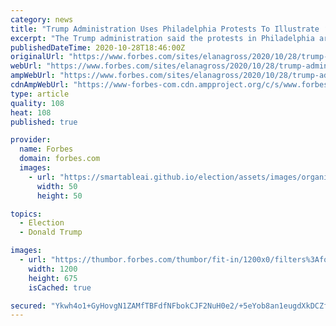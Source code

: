 ```yaml
---
category: news
title: "Trump Administration Uses Philadelphia Protests To Illustrate ‘Liberal Democrats’ War Against The Police’"
excerpt: "The Trump administration said the protests in Philadelphia are “the most recent consequence of the Liberal Democrats’ war against the police.” The administration said all incidents of lethal force must be investigated,"
publishedDateTime: 2020-10-28T18:46:00Z
originalUrl: "https://www.forbes.com/sites/elanagross/2020/10/28/trump-administration-uses-philadelphia-protests-to-illustrate-liberal-democrats-war-against-the-police/"
webUrl: "https://www.forbes.com/sites/elanagross/2020/10/28/trump-administration-uses-philadelphia-protests-to-illustrate-liberal-democrats-war-against-the-police/"
ampWebUrl: "https://www.forbes.com/sites/elanagross/2020/10/28/trump-administration-uses-philadelphia-protests-to-illustrate-liberal-democrats-war-against-the-police/amp/"
cdnAmpWebUrl: "https://www-forbes-com.cdn.ampproject.org/c/s/www.forbes.com/sites/elanagross/2020/10/28/trump-administration-uses-philadelphia-protests-to-illustrate-liberal-democrats-war-against-the-police/amp/"
type: article
quality: 108
heat: 108
published: true

provider:
  name: Forbes
  domain: forbes.com
  images:
    - url: "https://smartableai.github.io/election/assets/images/organizations/forbes.com-50x50.jpg"
      width: 50
      height: 50

topics:
  - Election
  - Donald Trump

images:
  - url: "https://thumbor.forbes.com/thumbor/fit-in/1200x0/filters%3Aformat%28jpg%29/https%3A%2F%2Fspecials-images.forbesimg.com%2Fimageserve%2F5f99b9b73e35a3c43d4b6a93%2F0x0.jpg%3FcropX1%3D0%26cropX2%3D4500%26cropY1%3D35%26cropY2%3D2566"
    width: 1200
    height: 675
    isCached: true

secured: "Ykwh4o1+GyHovgN1ZAMfTBFdfNFbokCJF2NuH0e2/+5eYob8an1eugdXkDCZfh8ZE8e1GBNW0mCSDpKNsVOrbLADftyNaNCAMRQcw959MFWjybnfNkyBrGxB4SEP6AytzywL5cWrpbQKOoEXVB4vEASO2I+3sYDUp/0Ihu7XFoBpuHMCFZT3NxBQOwGVNbOdCG5puMbSP5LjHs5IeGKHGJ/Eso/KkKhqYk121AZ4W26qNr/+xi1Ve+f4pK/7qKI8/IZZgW8Q54bz8FdB68H1fLC0mpLCyNsBvgYvhDKPxYu8+evZXtTATdPvgXPQ6HYCYvkEGGCJDt0EJxmy3nq7W5mHmvw+fUfyIlMieAHQTjI=;L9QBFWxC8dxpcLQdo/cORg=="
---
```


